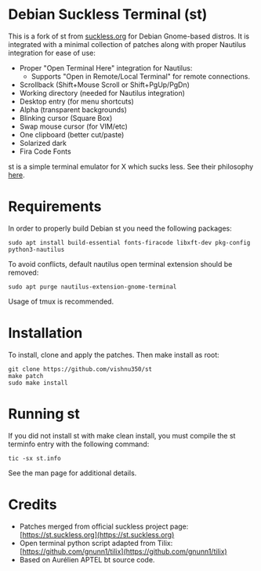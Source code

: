 # Debian Suckless Terminal (st)

This is a fork of st from [suckless.org](https://st.suckless.org) for Debian Gnome-based distros. It is integrated with a minimal collection of patches along with proper Nautilus integration for ease of use:
- Proper "Open Terminal Here" integration for Nautilus:
  - Supports "Open in Remote/Local Terminal" for remote connections.
- Scrollback (Shift+Mouse Scroll or Shift+PgUp/PgDn)
- Working directory (needed for Nautilus integration)
- Desktop entry (for menu shortcuts)
- Alpha (transparent backgrounds)
- Blinking cursor (Square Box)
- Swap mouse cursor (for VIM/etc)
- One clipboard (better cut/paste)
- Solarized dark
- Fira Code Fonts

st is a simple terminal emulator for X which sucks less. See their philosophy [here](https://suckless.org/philosophy).


# Requirements

In order to properly build Debian st you need the following packages:
    
    sudo apt install build-essential fonts-firacode libxft-dev pkg-config python3-nautilus

To avoid conflicts, default nautilus open terminal extension should be removed:
    
    sudo apt purge nautilus-extension-gnome-terminal

Usage of tmux is recommended.


# Installation

To install, clone and apply the patches. Then make install as root:

    git clone https://github.com/vishnu350/st
    make patch
    sudo make install


# Running st

If you did not install st with make clean install, you must compile
the st terminfo entry with the following command:

    tic -sx st.info

See the man page for additional details.

# Credits

- Patches merged from official suckless project page: [https://st.suckless.org](https://st.suckless.org)
- Open terminal python script adapted from Tilix: [https://github.com/gnunn1/tilix](https://github.com/gnunn1/tilix)
- Based on Aurélien APTEL <aurelien dot aptel at gmail dot com> bt source code.

